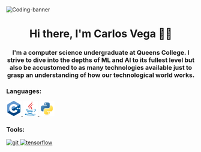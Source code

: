 <img align="center" alt="Coding-banner" width="1200" src="https://64.media.tumblr.com/1e899af06c93318dce29ebd2e8d00fd1/3f2698f3bac0544d-5b/s640x960/149f8b72e5491bcaba10bddc790bc4f3313d58a6.gifv">

<h1 align="center">Hi there, I'm Carlos Vega 🐱‍👤</h1>
<h3 align="center">
    I'm a computer science undergraduate at Queens College. I strive to dive into the depths of ML and AI to its fullest level but also be accustomed to as many technologies available just to grasp an understanding of how our technological world works.
</h3>

<h3 align="left">Languages:</h3>
<p align="left">
    <a href="https://www.w3schools.com/cpp/" target="_blank" rel="noreferrer">
        <img src="https://raw.githubusercontent.com/devicons/devicon/master/icons/cplusplus/cplusplus-original.svg" alt="cplusplus" width="40" height="40"/>
    </a>
    <a href="https://www.java.com" target="_blank" rel="noreferrer">
        <img src="https://raw.githubusercontent.com/devicons/devicon/master/icons/java/java-original.svg" alt="java" width="40" height="40"/>
    </a>
    <a href="https://www.python.org" target="_blank" rel="noreferrer">
        <img src="https://raw.githubusercontent.com/devicons/devicon/master/icons/python/python-original.svg" alt="python" width="40" height="40"/>
    </a>
</p>

<h3 align="left">Tools:</h3>
<p align="left">
    <a href="https://git-scm.com/" target="_blank" rel="noreferrer">
        <img src="https://www.vectorlogo.zone/logos/git-scm/git-scm-icon.svg" alt="git" width="40" height="40"/>
    </a>
    <a href="https://www.tensorflow.org" target="_blank" rel="noreferrer">
        <img src="https://www.vectorlogo.zone/logos/tensorflow/tensorflow-icon.svg" alt="tensorflow" width="40" height="40"/>
    </a>
</p>

